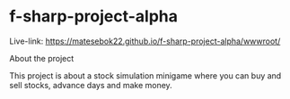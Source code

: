 # f-sharp-project-alpha

Live-link: https://matesebok22.github.io/f-sharp-project-alpha/wwwroot/

About the project

This project is about a stock simulation minigame where you can buy and sell stocks, advance days and make money.
